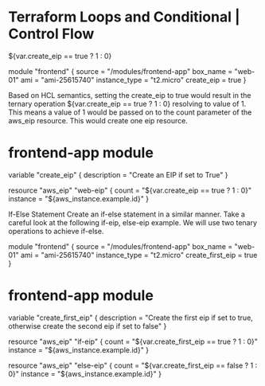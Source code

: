 
# Terraform Loops and Conditional | Control Flow

${var.create_eip == true ? 1 : 0}

module "frontend" {
  source = "/modules/frontend-app"
  box_name = "web-01"
  ami = "ami-25615740"
  instance_type = "t2.micro"
  create_eip = true
}

Based on HCL semantics, setting the create_eip to true would result in the ternary operation ${var.create_eip == true ? 1 : 0} resolving to value of 1. This means a value of 1 would be passed on to the count parameter of the aws_eip resource. This would create one eip resource.

# frontend-app module
variable "create_eip" {
  description = "Create an EIP if set to True"
}

resource "aws_eip" "web-eip" {
  count = "${var.create_eip == true ? 1 : 0}"
  instance = "${aws_instance.example.id}"
}

If-Else Statement Create an if-else statement in a similar manner. Take a careful look at the following if-eip, else-eip example. We will use two tenary operations to achieve if-else.

module "frontend" {
  source = "/modules/frontend-app"
  box_name = "web-01"
  ami = "ami-25615740"
  instance_type = "t2.micro"
  create_first_eip = true
}

# frontend-app module
variable "create_first_eip" {
  description = "Create the first eip if set to true, otherwise create the second eip if set to false"
}

resource "aws_eip" "if-eip" {
  count = "${var.create_first_eip == true ? 1 : 0}"
  instance = "${aws_instance.example.id}"
}

resource "aws_eip" "else-eip" {
  count = "${var.create_first_eip == false ? 1 : 0}"
  instance = "${aws_instance.example.id}"
}


